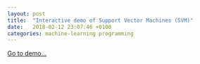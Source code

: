 ```yaml
---
layout: post
title:  "Interactive demo of Support Vector Machines (SVM)"
date:   2018-02-12 23:07:46 +0100
categories: machine-learning programming
---
```


[Go to demo...](https://jgreitemann.github.io/messing-with-wasm/svm-demo/)
